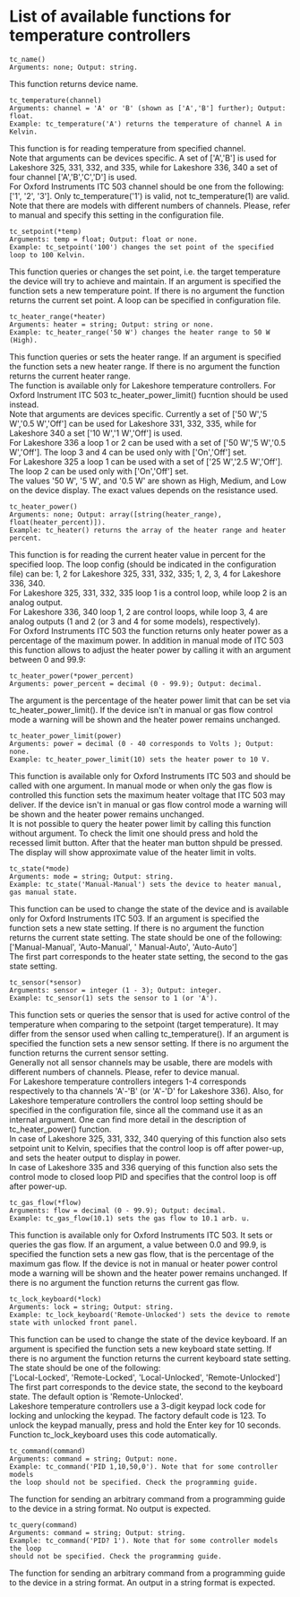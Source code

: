 # List of available functions for temperature controllers
```python3
tc_name()
Arguments: none; Output: string.
```
This function returns device name.
```python3
tc_temperature(channel)
Arguments: channel = 'A' or 'B' (shown as ['A','B'] further); Output: float.
Example: tc_temperature('A') returns the temperature of channel A in Kelvin.
```
This function is for reading temperature from specified channel.<br/>
Note that arguments can be devices specific. A set of ['A','B'] is used for Lakeshore 325, 331, 332, and 335, while for Lakeshore 336, 340 a set of four channel ['A','B','C','D'] is used.<br/>
For Oxford Instruments ITC 503 channel should be one from the following: ['1', '2', '3']. Only tc_temperature('1') is valid, not tc_temperature(1) are valid. Note that there are models with different numbers of channels. Please, refer to manual and specify this setting in the configuration file.<br/>
```python3
tc_setpoint(*temp)
Arguments: temp = float; Output: float or none.
Example: tc_setpoint('100') changes the set point of the specified loop to 100 Kelvin.
```
This function queries or changes the set point, i.e. the target temperature the device will try to achieve and maintain. If an argument is specified the function sets a new temperature point. If there is no argument the function returns the current set point. A loop can be specified in configuration file.<br/>
```python3
tc_heater_range(*heater)
Arguments: heater = string; Output: string or none.
Example: tc_heater_range('50 W') changes the heater range to 50 W (High).
```
This function queries or sets the heater range. If an argument is specified the function sets a new heater range. If there is no argument the function returns the current heater range.<br/>
The function is available only for Lakeshore temperature controllers. For Oxford Instrument ITC 503 tc_heater_power_limit() fucntion should be used instead.<br/>
Note that arguments are devices specific. Currently a set of ['50 W','5 W','0.5 W','Off'] can be used for Lakeshore 331, 332, 335, while for Lakeshore 340 a set ['10 W','1 W','Off'] is used.<br/>
For Lakeshore 336 a loop 1 or 2 can be used with a set of ['50 W','5 W','0.5 W','Off']. The loop 3 and 4 can be used only with ['On','Off'] set.<br/>
For Lakeshore 325 a loop 1 can be used with a set of ['25 W','2.5 W','Off']. The loop 2 can be used only with ['On','Off'] set.<br/>
The values '50 W', '5 W', and '0.5 W' are shown as High, Medium, and Low on the device display. The exact values depends on the resistance used.<br/>
```python3
tc_heater_power()
Arguments: none; Output: array([string(heater_range), float(heater_percent)]).
Example: tc_heater() returns the array of the heater range and heater percent.
```
This function is for reading the current heater value in percent for the specified loop. The loop config (should be indicated in the configuration file) can be: 1, 2 for Lakeshore 325, 331, 332, 335; 1, 2, 3, 4 for Lakeshore 336, 340.<br/>
For Lakeshore 325, 331, 332, 335  loop 1 is a control loop, while loop 2 is an analog output.<br/>
For Lakeshore 336, 340 loop 1, 2 are control loops, while loop 3, 4 are analog outputs (1 and 2 (or 3 and 4 for some models), respectively).<br/>
For Oxford Instruments ITC 503 the function returns only heater power as a percentage of the maximum power. In addition in manual mode of ITC 503 this function allows to adjust the heater power by calling it with an argument between 0 and 99.9:
```python3
tc_heater_power(*power_percent)
Arguments: power_percent = decimal (0 - 99.9); Output: decimal.
```
The argument is the percentage of the heater power limit that can be set via tc_heater_power_limit(). If the device isn't in manual or gas flow control mode a warning will be shown and the heater power remains unchanged.
```python3
tc_heater_power_limit(power)
Arguments: power = decimal (0 - 40 corresponds to Volts ); Output: none.
Example: tc_heater_power_limit(10) sets the heater power to 10 V.
```
This function is available only for Oxford Instruments ITC 503 and should be called with one argument. In manual mode or when only the gas flow is controlled this function sets the maximum heater voltage that ITC 503 may deliver. If the device isn't in manual or gas flow control mode a warning will be shown and the heater power remains unchanged.<br/>
It is not possible to query the heater power limit by calling this function without argument. To check the limit one should press and hold the recessed limit button. After that the heater man button shpuld be pressed. The display will show approximate value of the heater limit in volts. 
```python3
tc_state(*mode)
Arguments: mode = string; Output: string.
Example: tc_state('Manual-Manual') sets the device to heater manual, gas manual state.
```
This function can be used to change the state of the device and is available only for Oxford Instruments ITC 503. If an argument is specified the function sets a new state setting. If there is no argument the function returns the current state setting. The state should be one of the following:
['Manual-Manual', 'Auto-Manual', ' Manual-Auto', 'Auto-Auto']<br/>
The first part corresponds to the heater state setting, the second to the gas state setting.
```python3
tc_sensor(*sensor)
Arguments: sensor = integer (1 - 3); Output: integer.
Example: tc_sensor(1) sets the sensor to 1 (or 'A').
```
This function sets or queries the sensor that is used for active control of the temperature when comparing to the setpoint (target temperature). It may differ from the sensor used when calling tc_temperature(). If an argument is specified the function sets a new sensor setting. If there is no argument the function returns the current sensor setting.<br/>
Generally not all sensor channels may be usable, there are models with different numbers of channels. Please, refer to device manual.<br/>
For Lakeshore temperature controllers integers 1-4 corresponds respectively to tha channels 'A'-'B' (or 'A'-'D' for Lakeshore 336). Also, for Lakeshore temperature controllers the control loop setting should be specified in the configuration file, since all the command use it as an internal argument. One can find more detail in the description of tc_heater_power() function.<br/>
In case of Lakeshore 325, 331, 332, 340 querying of this function also sets setpoint unit to Kelvin, specifies that the control loop is off after power-up, and sets the heater output to display in power.<br/>
In case of Lakeshore 335 and 336 querying of this function also sets the control mode to closed loop PID and specifies that the control loop is off after power-up.
```python3
tc_gas_flow(*flow)
Arguments: flow = decimal (0 - 99.9); Output: decimal.
Example: tc_gas_flow(10.1) sets the gas flow to 10.1 arb. u.
```
This function is available only for Oxford Instruments ITC 503. It sets or queries the gas flow. If an argument, a value between 0.0 and 99.9, is specified the function sets a new gas flow, that is the percentage of the maximum gas flow. If the device is not in manual or heater power control mode a warning will be shown and the heater power remains unchanged. If there is no argument the function returns the current gas flow.
```python3
tc_lock_keyboard(*lock)
Arguments: lock = string; Output: string.
Example: tc_lock_keyboard('Remote-Unlocked') sets the device to remote state with unlocked front panel.
```
This function can be used to change the state of the device keyboard. If an argument is specified the function sets a new keyboard state setting. If there is no argument the function returns the current keyboard state setting. The state should be one of the following:<br/>
['Local-Locked', 'Remote-Locked', 'Local-Unlocked', 'Remote-Unlocked']<br/>
The first part corresponds to the device state, the second to the keyboard state. The default option is 'Remote-Unlocked'.<br/>
Lakeshore temperature controllers use a 3-digit keypad lock code for locking and unlocking the keypad. The factory default code is 123. To unlock the keypad manually, press and hold the Enter key for 10 seconds. Function tc_lock_keyboard uses this code automatically.
```python3
tc_command(command)
Arguments: command = string; Output: none.
Example: tc_command('PID 1,10,50,0'). Note that for some controller models
the loop should not be specified. Check the programming guide.
```
The function for sending an arbitrary command from a programming guide to the device in a string format. No output is expected.<br/>
```python3
tc_query(command)
Arguments: command = string; Output: string.
Example: tc_command('PID? 1'). Note that for some controller models the loop
should not be specified. Check the programming guide.
```
The function for sending an arbitrary command from a programming guide to the device in a string format. An output in a string format is expected.<br/>

